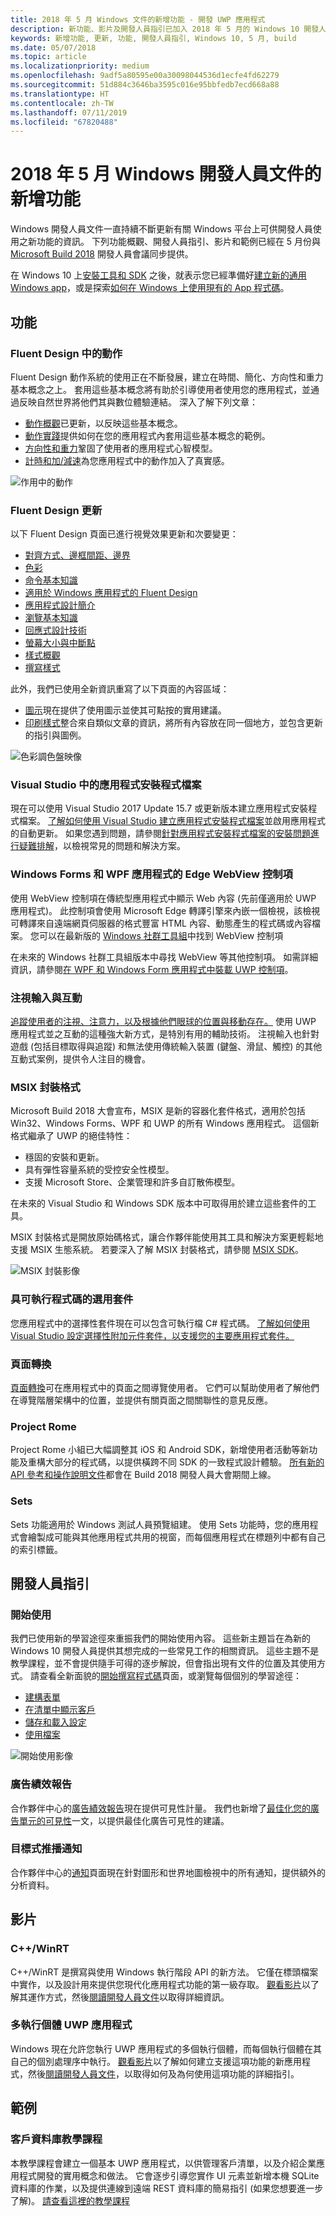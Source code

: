 ```yaml
---
title: 2018 年 5 月 Windows 文件的新增功能 - 開發 UWP 應用程式
description: 新功能、影片及開發人員指引已加入 2018 年 5 月的 Windows 10 開發人員文件和 Microsoft Build 大會。
keywords: 新增功能, 更新, 功能, 開發人員指引, Windows 10, 5 月, build
ms.date: 05/07/2018
ms.topic: article
ms.localizationpriority: medium
ms.openlocfilehash: 9adf5a80595e00a30098044536d1ecfe4fd62279
ms.sourcegitcommit: 51d884c3646ba3595c016e95bbfedb7ecd668a88
ms.translationtype: HT
ms.contentlocale: zh-TW
ms.lasthandoff: 07/11/2019
ms.locfileid: "67820488"
---
```

# <a name="whats-new-in-the-windows-developer-docs-in-may-2018"></a>2018 年 5 月 Windows 開發人員文件的新增功能

Windows 開發人員文件一直持續不斷更新有關 Windows 平台上可供開發人員使用之新功能的資訊。 下列功能概觀、開發人員指引、影片和範例已經在 5 月份與 [Microsoft Build 2018](https://www.microsoft.com/build/) 開發人員會議同步提供。

在 Windows 10 上[安裝工具和 SDK](https://go.microsoft.com/fwlink/?LinkId=821431) 之後，就表示您已經準備好[建立新的通用 Windows app](../get-started/create-uwp-apps.md)，或是探索[如何在 Windows 上使用現有的 App 程式碼](../porting/index.md)。

## <a name="features"></a>功能

### <a name="motion-in-fluent-design"></a>Fluent Design 中的動作

Fluent Design 動作系統的使用正在不斷發展，建立在時間、簡化、方向性和重力基本概念之上。 套用這些基本概念將有助於引導使用者使用您的應用程式，並通過反映自然世界將他們其與數位體驗連結。 深入了解下列文章：

* [動作概觀](../design/motion/index.md)已更新，以反映這些基本概念。
* [動作實踐](../design/motion/motion-in-practice.md)提供如何在您的應用程式內套用這些基本概念的範例。
* [方向性和重力](../design/motion/directionality-and-gravity.md)鞏固了使用者的應用程式心智模型。
* [計時和加/減速](../design/motion/timing-and-easing.md)為您應用程式中的動作加入了真實感。

![作用中的動作](../design/motion/images/contextual.gif)

### <a name="fluent-design-updates"></a>Fluent Design 更新

以下 Fluent Design 頁面已進行視覺效果更新和次要變更：

* [對齊方式、邊框間距、邊界](../design/layout/alignment-margin-padding.md)
* [色彩](../design/style/color.md)
* [命令基本知識](../design/basics/commanding-basics.md)
* [適用於 Windows 應用程式的 Fluent Design](../design/fluent-design-system/index.md)
* [應用程式設計簡介](../design/basics/design-and-ui-intro.md)
* [瀏覽基本知識](../design/basics/navigation-basics.md)
* [回應式設計技術](../design/layout/responsive-design.md)
* [螢幕大小與中斷點](../design/layout/screen-sizes-and-breakpoints-for-responsive-design.md)
* [樣式概觀](../design/style/index.md)
* [撰寫樣式](../design/style/writing-style.md)

此外，我們已使用全新資訊重寫了以下頁面的內容區域：

* [圖示](../design/style/icons.md)現在提供了使用圖示並使其可點按的實用建議。
* [印刷樣式](../design/style/typography.md)整合來自類似文章的資訊，將所有內容放在同一個地方，並包含更新的指引與圖例。

![色彩調色盤映像](../design/style/images/color/accent-color-palette.svg)

### <a name="app-installer-files-in-visual-studio"></a>Visual Studio 中的應用程式安裝程式檔案

現在可以使用 Visual Studio 2017 Update 15.7 或更新版本建立應用程式安裝程式檔案。 [了解如何使用 Visual Studio 建立應用程式安裝程式檔案](../packaging/create-appinstallerfile-vs.md)並啟用應用程式的自動更新。 如果您遇到問題，請參閱[針對應用程式安裝程式檔案的安裝問題進行疑難排解](../packaging/troubleshoot-appinstaller-issues.md)，以檢視常見的問題和解決方案。

### <a name="edge-webview-control-for-windows-forms-and-wpf-applications"></a>Windows Forms 和 WPF 應用程式的 Edge WebView 控制項

使用 WebView 控制項在傳統型應用程式中顯示 Web 內容 (先前僅適用於 UWP 應用程式)。 此控制項會使用 Microsoft Edge 轉譯引擎來內嵌一個檢視，該檢視可轉譯來自遠端網頁伺服器的格式豐富 HTML 內容、動態產生的程式碼或內容檔案。 您可以在最新版的 [Windows 社群工具組](https://docs.microsoft.com/windows/uwpcommunitytoolkit/)中找到 WebView 控制項

在未來的 Windows 社群工具組版本中尋找 WebView 等其他控制項。 如需詳細資訊，請參閱[在 WPF 和 Windows Form 應用程式中裝載 UWP 控制項](https://docs.microsoft.com/windows/uwp/xaml-platform/xaml-host-controls)。

### <a name="gaze-input-and-interactions"></a>注視輸入與互動

[追蹤使用者的注視、注意力，以及根據他們眼球的位置與移動存在。](../design/input/gaze-interactions.md) 使用 UWP 應用程式並之互動的這種強大新方式，是特別有用的輔助技術。 注視輸入也針對遊戲 (包括目標取得與追蹤) 和無法使用傳統輸入裝置 (鍵盤、滑鼠、觸控) 的其他互動式案例，提供令人注目的機會。

### <a name="msix-packaging-format"></a>MSIX 封裝格式

Microsoft Build 2018 大會宣布，MSIX 是新的容器化套件格式，適用於包括 Win32、Windows Forms、WPF 和 UWP 的所有 Windows 應用程式。 這個新格式繼承了 UWP 的絕佳特性：

* 穩固的安裝和更新。 
* 具有彈性容量系統的受控安全性模型。
* 支援 Microsoft Store、企業管理和許多自訂散佈模型。

在未來的 Visual Studio 和 Windows SDK 版本中可取得用於建立這些套件的工具。

MSIX 封裝格式是開放原始碼格式，讓合作夥伴能使用其工具和解決方案更輕鬆地支援 MSIX 生態系統。 若要深入了解 MSIX 封裝格式，請參閱 [MSIX SDK](https://github.com/Microsoft/msix-packaging)。 

![MSIX 封裝影像](images/msix.png)

### <a name="optional-packages-with-executable-code"></a>具可執行程式碼的選用套件

您應用程式中的選擇性套件現在可以包含可執行檔 C# 程式碼。 [了解如何使用 Visual Studio 設定選擇性附加元件套件，以支援您的主要應用程式套件。](../packaging/optional-packages-with-executable-code.md)

### <a name="page-transitions"></a>頁面轉換

[頁面轉換](../design/motion/page-transitions.md)可在應用程式中的頁面之間導覽使用者。 它們可以幫助使用者了解他們在導覽階層架構中的位置，並提供有關頁面之間關聯性的意見反應。

### <a name="project-rome"></a>Project Rome

Project Rome 小組已大幅調整其 iOS 和 Android SDK，新增使用者活動等新功能及重構大部分的程式碼，以提供橫跨不同 SDK 的一致程式設計體驗。 [所有新的 API 參考和操作說明文件](https://docs.microsoft.com/windows/project-rome/)都會在 Build 2018 開發人員大會期間上線。

### <a name="sets"></a>Sets

Sets 功能適用於 Windows 測試人員預覽組建。 使用 Sets 功能時，您的應用程式會繪製成可能與其他應用程式共用的視窗，而每個應用程式在標題列中都有自己的索引標籤。 

## <a name="developer-guidance"></a>開發人員指引

### <a name="get-started"></a>開始使用

我們已使用新的學習途徑來重振我們的開始使用內容。 這些新主題旨在為新的 Windows 10 開發人員提供其想完成的一些常見工作的相關資訊。 這些主題不是教學課程，並不會提供隨手可得的逐步解說，但會指出現有文件的位置及其使用方式。 請查看全新面貌的[開始撰寫程式碼](../get-started/create-uwp-apps.md)頁面，或瀏覽每個個別的學習途徑：

* [建構表單](../get-started/construct-form-learning-track.md)
* [在清單中顯示客戶](../get-started/display-customers-in-list-learning-track.md)
* [儲存和載入設定](../get-started/settings-learning-track.md)
* [使用檔案](../get-started/fileio-learning-track.md)

![開始使用影像](../get-started/images/build-your-app.png)

### <a name="advertising-performance-report"></a>廣告績效報告

合作夥伴中心的[廣告績效報告](../publish/advertising-performance-report.md)現在提供可見性計量。 我們也新增了[最佳化您的廣告單元的可見性](../monetize/optimize-ad-unit-viewability.md)一文，以提供最佳化廣告可見性的建議。

### <a name="targeted-push-notifications"></a>目標式推播通知

合作夥伴中心的[通知](../publish/send-push-notifications-to-your-apps-customers.md)頁面現在針對圖形和世界地圖檢視中的所有通知，提供額外的分析資料。

## <a name="videos"></a>影片

### <a name="cwinrt"></a>C++/WinRT

C++/WinRT 是撰寫與使用 Windows 執行階段 API 的新方法。 它僅在標頭檔案中實作，以及設計用來提供您現代化應用程式功能的第一級存取。 [觀看影片](https://www.youtube.com/watch?v=TLSul1XxppA&feature=youtu.be)以了解其運作方式，然後[閱讀開發人員文件](../cpp-and-winrt-apis/index.md)以取得詳細資訊。

### <a name="multi-instance-uwp-apps"></a>多執行個體 UWP 應用程式

Windows 現在允許您執行 UWP 應用程式的多個執行個體，而每個執行個體在其自己的個別處理序中執行。 [觀看影片](https://www.youtube.com/watch?v=clnnf4cigd0&feature=youtu.be)以了解如何建立支援這項功能的新應用程式，然後[閱讀開發人員文件](../launch-resume/multi-instance-uwp.md)，以取得如何及為何使用這項功能的詳細指引。

## <a name="samples"></a>範例

### <a name="customer-database-tutorial"></a>客戶資料庫教學課程

本教學課程會建立一個基本 UWP 應用程式，以供管理客戶清單，以及介紹企業應用程式開發的實用概念和做法。 它會逐步引導您實作 UI 元素並新增本機 SQLite 資料庫的作業，以及提供連線到遠端 REST 資料庫的簡易指引 (如果您想要進一步了解)。 [請查看這裡的教學課程](../enterprise/customer-database-tutorial.md)
